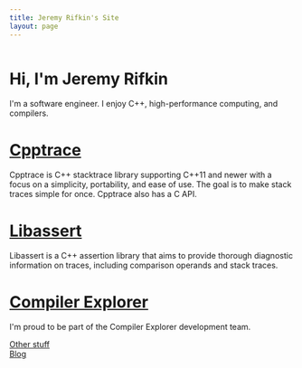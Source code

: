 ```yaml
---
title: Jeremy Rifkin's Site
layout: page
---
```


<script setup>
import './components/home.scss';
import pfp_url from '../assets/pfp.jpg';
</script>

<div id="content">
    <div id="main">
        <img class="pfp" :src="pfp_url" />
        <div class="main-text">
            <h1>Hi, I'm Jeremy Rifkin</h1>
            <p>
                I'm a software engineer. I enjoy C++, high-performance computing, and compilers.
            </p>
        </div>
    </div>
    <div id="projects">
        <div class="project-card">
            <h1><a href="https://github.com/jeremy-rifkin/cpptrace">Cpptrace <font-awesome-icon :icon="['fab', 'github']" /></a></h1>
            <p>
                Cpptrace is C++ stacktrace library supporting C++11 and newer with a focus on a simplicity,
                portability, and ease of use. The goal is to make stack traces simple for once. Cpptrace also
                has a C API.
            </p>
        </div>
        <div class="project-card">
            <h1><a href="https://github.com/jeremy-rifkin/libassert">Libassert <font-awesome-icon :icon="['fab', 'github']" /></a></h1>
            <p>
                Libassert is a C++ assertion library that aims to provide thorough diagnostic information on
                traces, including comparison operands and stack traces.
            </p>
        </div>
        <div class="project-card">
            <h1><a href="https://github.com/compiler-explorer/compiler-explorer">Compiler Explorer <font-awesome-icon :icon="['fab', 'github']" /></a></h1>
            <p>
                I'm proud to be part of the Compiler Explorer development team.
            </p>
        </div>
        <a class="other" href="/experiments">Other stuff <font-awesome-icon :icon="['fas', 'arrow-up-right-from-square']" /></a>
    </div>
    <a id="blog-button" href="/blog">
        Blog <font-awesome-icon :icon="['fas', 'chevron-right']" />
    </a>
</div>
